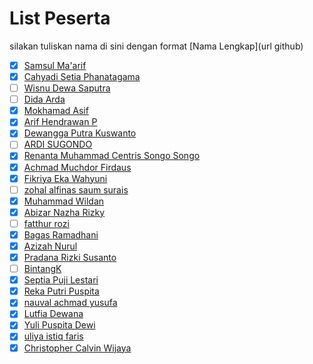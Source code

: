 # List Peserta

silakan tuliskan nama di sini dengan format \[Nama Lengkap\]\(url github\)

- [x] [Samsul Ma'arif](https://github.com/samsulmaarif)
- [X] [Cahyadi Setia Phanatagama](https://github.com/phanatagama)
- [ ] [Wisnu Dewa Saputra](https://github.com/WisnuDs)
- [ ] [Dida Arda](https://github.com/evaleries)
- [X] [Mokhamad Asif](https://github.com/masif088)
- [X] [Arif Hendrawan P](https://github.com/arifhendrawan023)
- [X] [Dewangga Putra Kuswanto](https://github.com/dewangga-pk)
- [ ] [ARDI SUGONDO](https://github.com/qnaqq)
- [X] [Renanta Muhammad Centris Songo Songo](https://github.com/Renanta)
- [X] [Achmad Muchdor Firdaus](https://github.com/Muchdor)
- [X] [Fikriya Eka Wahyuni](https://github.com/fikriyaeka)
- [ ] [zohal alfinas saum surais](https://github.com/zohalalfinas)
- [X] [Muhammad Wildan](https://github.com/wilapdantop)
- [X] [Abizar Nazha Rizky](https://github.com/AbiNazha)
- [ ] [fatthur rozi](https://github.com/fatthur-rozi)
- [X] [Bagas Ramadhani](https://github.com/bagasri)
- [X] [Azizah  Nurul](https://github.com/AzizahN)
- [X] [Pradana Rizki Susanto](https://github.com/pradana777)
- [ ] [BintangK](https://github.com/bintangkurniawanpp)
- [X] [Septia Puji Lestari](https://github.com/septiapuji)
- [X] [Reka Putri Puspita](https://github.com/Rekaputri)
- [X] [nauval achmad yusufa](https://github.com/nauval123)
- [X] [Lutfia Dewana](https://github.com/lutfiadewana)
- [X] [Yuli Puspita Dewi](https://github.com/Yuliabcd)
- [X] [uliya istiq faris](https://github.com/uliyafaris)
- [X] [Christopher Calvin Wijaya](https://github.com/christophercalvin)
